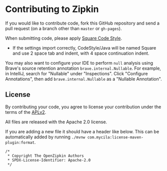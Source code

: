 # Contributing to Zipkin

If you would like to contribute code, fork this GitHub repository and
send a pull request (on a branch other than `master` or `gh-pages`).

When submitting code, please apply [Square Code Style](https://github.com/square/java-code-styles).
* If the settings import correctly, CodeStyle/Java will be named Square and use 2 space tab and indent, with 4 space continuation indent.

You may also want to configure your IDE to perform `null` analysis using Brave's
source retention annotation `brave.internal.Nullable`. For example, in IntelliJ,
search for "Nullable" under "Inspections". Click "Configure Annotations", then
add `brave.internal.Nullable` as a "Nullable Annotation".

## License

By contributing your code, you agree to license your contribution under
the terms of the [APLv2](../LICENSE).

All files are released with the Apache 2.0 license.

If you are adding a new file it should have a header like below. This
can be automatically added by running `./mvnw com.mycila:license-maven-plugin:format`.

```
/*
 * Copyright The OpenZipkin Authors
 * SPDX-License-Identifier: Apache-2.0
 */
 ```
